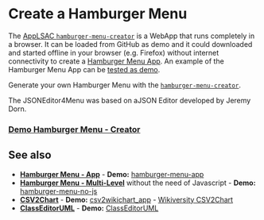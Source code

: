 # Create a Hamburger Menu
The [AppLSAC `hamburger-menu-creator`](https://en.wikiversity.org/wiki/AppLSAC) is a WebApp that runs completely in a browser. It can be loaded from GitHub as demo and it could downloaded and started offline in your browser (e.g. Firefox) without internet connectivity to create a [Hamburger Menu App](https://www.github.com/niebert/hamburger_menu_app). An example of the Hamburger Menu App can be [tested as demo](https://niebert.github.io/hamburger_menu_app).

Generate your own Hamburger Menu with the [`hamburger-menu-creator`]((https://niebert.github.io/hamburger-menu-creator)).

The JSONEditor4Menu was based on aJSON Editor developed by Jeremy Dorn.

<h3><a href="https://niebert.github.io/hamburger-menu-creator" target="_blank">Demo Hamburger Menu - Creator</a></h3>

## See also 
* **[Hamburger Menu - App](https://niebert.github.io/hamburger_menu_app)** - **Demo:** <a href="https://www.github.com/niebert/hamburger_menu_app" target="_blank">hamburger-menu-app</a>
* **[Hamburger Menu - Multi-Level](https://www.github.com/niebert/hamburger-menu-no-js/)** without the need of Javascript - **Demo:** <a href="https://www.github.com/niebert/hamburger-menu-no-js/" target="_blank">hamburger-menu-no-js</a>
* **[CSV2Chart](https://www.github.com/niebert/csv2wikichart_app)** - **Demo:** [csv2wikichart_app](https://niebert.github.io/csv2wikichart_app) - [Wikiversity CSV2Chart](https://en.wikiversity.org/wiki/CSV2Chart)
* **[ClassEditorUML](https://www.github.com/wiki/ClassEditorUML/)** - **Demo:** <a href="https://www.github.com/niebert/ClassEditorUML" target="_blank">ClassEditorUML</a>
